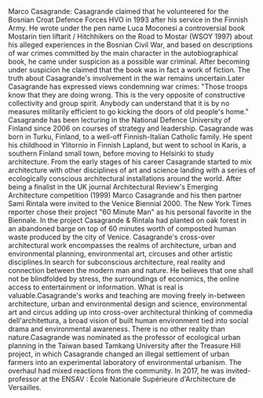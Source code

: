 Marco Casagrande: Casagrande claimed that he volunteered for the Bosnian Croat Defence Forces HVO in 1993 after his service in the Finnish Army. He wrote under the pen name Luca Moconesi a controversial book Mostarin tien liftarit / Hitchhikers on the Road to Mostar (WSOY 1997) about his alleged experiences in the Bosnian Civil War, and based on descriptions of war crimes committed by the main character in the autobiographical book, he came under suspicion as a possible war criminal. After becoming under suspicion he claimed that the book was in fact a work of fiction. The truth about Casagrande's involvement in the war remains uncertain.Later Casagrande has expressed views condemning war crimes: "Those troops know that they are doing wrong. This is the very opposite of constructive collectivity and group spirit. Anybody can understand that it is by no measures militarily efficient to go kicking the doors of old people's home." Casagrande has been lecturing in the National Defence University of Finland since 2006 on courses of strategy and leadership. Casagrande was born in Turku, Finland, to a well-off Finnish-Italian Catholic family. He spent his childhood in Ylitornio in Finnish Lapland, but went to school in Karis, a southern Finland small town, before moving to Helsinki to study architecture. From the early stages of his career Casagrande started to mix architecture with other disciplines of art and science landing with a series of ecologically conscious architectural installations around the world. After being a finalist in the UK journal Architectural Review's Emerging Architecture competition (1999) Marco Casagrande and his then partner Sami Rintala were invited to the Venice Biennial 2000.  The New York Times reporter chose their project "60 Minute Man" as his personal favorite in the Biennale. In the project Casagrande & Rintala had planted on oak forest in an abandoned barge on top of 60 minutes worth of composted human waste produced by the city of Venice. Casagrande's cross-over architectural work encompasses the realms of architecture, urban and environmental planning, environmental art, circuses and other artistic disciplines.In search for subconscious architecture, real reality and connection between the modern man and nature. He believes that one shall not be blindfolded by stress, the surroundings of economics, the online access to entertainment or information. What is real is valuable.Casagrande's works and teaching are moving freely in-between architecture, urban and environmental design and science, environmental art and circus adding up into cross-over architectural thinking of commedia dell'architettura, a broad vision of built human environment tied into social drama and environmental awareness. There is no other reality than nature.Casagrande was nominated as the professor of ecological urban planning in the Taiwan based Tamkang University after the Treasure Hill  project, in which Casagrande changed an illegal settlement of urban farmers into an experimental laboratory of environmental urbanism. The overhaul had mixed reactions from the community. In 2017, he was invited-professor at the ENSAV : École Nationale Supérieure d'Architecture de Versailles.
